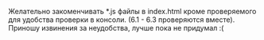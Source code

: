Желательно закоменчивать *.js файлы в index.html кроме проверяемого 
для удобства проверки в консоли. (6.1 - 6.3 проверяются вместе). 
Приношу извинения за неудобства, лучше пока не придумал :( 
